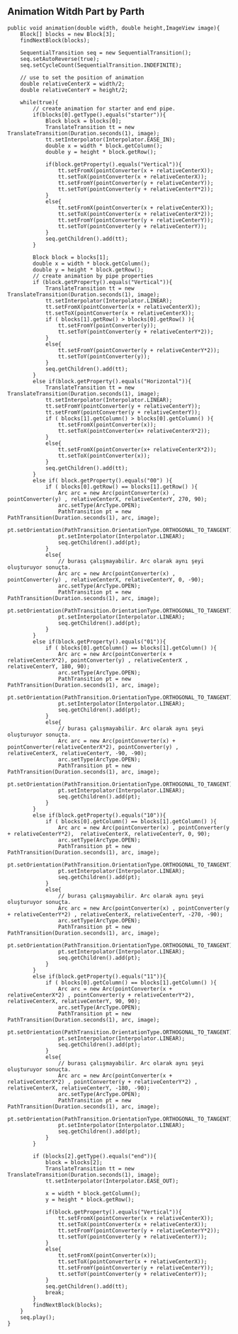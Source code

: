 ## Animation Witdh Part by Parth

    public void animation(double width, double height,ImageView image){
        Block[] blocks = new Block[3];
        findNextBlock(blocks);

        SequentialTransition seq = new SequentialTransition();
        seq.setAutoReverse(true);
        seq.setCycleCount(SequentialTransition.INDEFINITE);

        // use to set the position of animation
        double relativeCenterX = width/2;
        double relativeCenterY = height/2;

        while(true){
            // create animation for starter and end pipe.
            if(blocks[0].getType().equals("starter")){
                Block block = blocks[0];
                TranslateTransition tt = new TranslateTransition(Duration.seconds(1), image);
                tt.setInterpolator(Interpolator.EASE_IN);
                double x = width * block.getColumn();
                double y = height * block.getRow();

                if(block.getProperty().equals("Vertical")){
                    tt.setFromX(pointConverter(x + relativeCenterX));
                    tt.setToX(pointConverter(x + relativeCenterX));
                    tt.setFromY(pointConverter(y + relativeCenterY));
                    tt.setToY(pointConverter(y + relativeCenterY*2));
                }
                else{
                    tt.setFromX(pointConverter(x + relativeCenterX));
                    tt.setToX(pointConverter(x + relativeCenterX*2));
                    tt.setFromY(pointConverter(y + relativeCenterY));
                    tt.setToY(pointConverter(y + relativeCenterY));
                }
                seq.getChildren().add(tt);
            }
            
            Block block = blocks[1];
            double x = width * block.getColumn();
            double y = height * block.getRow();
            // create animation by pipe properties
            if (block.getProperty().equals("Vertical")){
                TranslateTransition tt = new TranslateTransition(Duration.seconds(1), image);
                tt.setInterpolator(Interpolator.LINEAR);
                tt.setFromX(pointConverter(x + relativeCenterX));
                tt.setToX(pointConverter(x + relativeCenterX));
                if ( blocks[1].getRow() > blocks[0].getRow() ){
                    tt.setFromY(pointConverter(y));
                    tt.setToY(pointConverter(y + relativeCenterY*2));
                }
                else{
                    tt.setFromY(pointConverter(y + relativeCenterY*2));
                    tt.setToY(pointConverter(y));
                }
                seq.getChildren().add(tt);
            }
            else if(block.getProperty().equals("Horizontal")){
                TranslateTransition tt = new TranslateTransition(Duration.seconds(1), image);
                tt.setInterpolator(Interpolator.LINEAR);
                tt.setFromY(pointConverter(y + relativeCenterY));
                tt.setFromY(pointConverter(y + relativeCenterY));
                if ( blocks[1].getColumn() > blocks[0].getColumn() ){
                    tt.setFromX(pointConverter(x));
                    tt.setToX(pointConverter(x+ relativeCenterX*2));
                }
                else{
                    tt.setFromX(pointConverter(x+ relativeCenterX*2));
                    tt.setToX(pointConverter(x));
                }
                seq.getChildren().add(tt);
            }
            else if( block.getProperty().equals("00") ){
                if ( blocks[0].getRow() == blocks[1].getRow() ){
                    Arc arc = new Arc(pointConverter(x) , pointConverter(y) , relativeCenterX, relativeCenterY, 270, 90);
                    arc.setType(ArcType.OPEN);
                    PathTransition pt = new PathTransition(Duration.seconds(1), arc, image);
                    pt.setOrientation(PathTransition.OrientationType.ORTHOGONAL_TO_TANGENT);
                    pt.setInterpolator(Interpolator.LINEAR);
                    seq.getChildren().add(pt);
                }
                else{
                    // burası çalışmayabilir. Arc olarak aynı şeyi oluşturuyor sonuçta. 
                    Arc arc = new Arc(pointConverter(x) , pointConverter(y) , relativeCenterX, relativeCenterY, 0, -90);
                    arc.setType(ArcType.OPEN);
                    PathTransition pt = new PathTransition(Duration.seconds(1), arc, image);
                    pt.setOrientation(PathTransition.OrientationType.ORTHOGONAL_TO_TANGENT);
                    pt.setInterpolator(Interpolator.LINEAR);
                    seq.getChildren().add(pt);
                }
            }
            else if(block.getProperty().equals("01")){
                if ( blocks[0].getColumn() == blocks[1].getColumn() ){
                    Arc arc = new Arc(pointConverter(x + relativeCenterX*2), pointConverter(y) , relativeCenterX , relativeCenterY, 180, 90);
                    arc.setType(ArcType.OPEN);
                    PathTransition pt = new PathTransition(Duration.seconds(1), arc, image);
                    pt.setOrientation(PathTransition.OrientationType.ORTHOGONAL_TO_TANGENT);
                    pt.setInterpolator(Interpolator.LINEAR);
                    seq.getChildren().add(pt);
                }
                else{
                    // burası çalışmayabilir. Arc olarak aynı şeyi oluşturuyor sonuçta. 
                    Arc arc = new Arc(pointConverter(x) + pointConverter(relativeCenterX*2), pointConverter(y) , relativeCenterX, relativeCenterY, -90, -90);
                    arc.setType(ArcType.OPEN);
                    PathTransition pt = new PathTransition(Duration.seconds(1), arc, image);
                    pt.setOrientation(PathTransition.OrientationType.ORTHOGONAL_TO_TANGENT);
                    pt.setInterpolator(Interpolator.LINEAR);
                    seq.getChildren().add(pt);
                }
            }
            else if(block.getProperty().equals("10")){
                if ( blocks[0].getColumn() == blocks[1].getColumn() ){
                    Arc arc = new Arc(pointConverter(x) , pointConverter(y + relativeCenterY*2),  relativeCenterX, relativeCenterY, 0, 90);
                    arc.setType(ArcType.OPEN);
                    PathTransition pt = new PathTransition(Duration.seconds(1), arc, image);
                    pt.setOrientation(PathTransition.OrientationType.ORTHOGONAL_TO_TANGENT);
                    pt.setInterpolator(Interpolator.LINEAR);
                    seq.getChildren().add(pt);
                }
                else{
                    // burası çalışmayabilir. Arc olarak aynı şeyi oluşturuyor sonuçta. 
                    Arc arc = new Arc(pointConverter(x) , pointConverter(y + relativeCenterY*2) , relativeCenterX, relativeCenterY, -270, -90);
                    arc.setType(ArcType.OPEN);
                    PathTransition pt = new PathTransition(Duration.seconds(1), arc, image);
                    pt.setOrientation(PathTransition.OrientationType.ORTHOGONAL_TO_TANGENT);
                    pt.setInterpolator(Interpolator.LINEAR);
                    seq.getChildren().add(pt);
                }
            }
            else if(block.getProperty().equals("11")){
                if ( blocks[0].getColumn() == blocks[1].getColumn() ){
                    Arc arc = new Arc(pointConverter(x + relativeCenterX*2) , pointConverter(y + relativeCenterY*2),  relativeCenterX, relativeCenterY, 90, 90);
                    arc.setType(ArcType.OPEN);
                    PathTransition pt = new PathTransition(Duration.seconds(1), arc, image);
                    pt.setOrientation(PathTransition.OrientationType.ORTHOGONAL_TO_TANGENT);
                    pt.setInterpolator(Interpolator.LINEAR);
                    seq.getChildren().add(pt);
                }
                else{
                    // burası çalışmayabilir. Arc olarak aynı şeyi oluşturuyor sonuçta. 
                    Arc arc = new Arc(pointConverter(x + relativeCenterX*2) , pointConverter(y + relativeCenterY*2) , relativeCenterX, relativeCenterY, -180, -90);
                    arc.setType(ArcType.OPEN);
                    PathTransition pt = new PathTransition(Duration.seconds(1), arc, image);
                    pt.setOrientation(PathTransition.OrientationType.ORTHOGONAL_TO_TANGENT);
                    pt.setInterpolator(Interpolator.LINEAR);
                    seq.getChildren().add(pt);
                }
            }

            if (blocks[2].getType().equals("end")){
                block = blocks[2];
                TranslateTransition tt = new TranslateTransition(Duration.seconds(1), image);
                tt.setInterpolator(Interpolator.EASE_OUT);

                x = width * block.getColumn();
                y = height * block.getRow();

                if(block.getProperty().equals("Vertical")){
                    tt.setFromX(pointConverter(x + relativeCenterX));
                    tt.setToX(pointConverter(x + relativeCenterX));
                    tt.setFromY(pointConverter(y + relativeCenterY*2));
                    tt.setToY(pointConverter(y + relativeCenterY));
                }
                else{
                    tt.setFromX(pointConverter(x));
                    tt.setToX(pointConverter(x + relativeCenterX));
                    tt.setFromY(pointConverter(y + relativeCenterY));
                    tt.setToY(pointConverter(y + relativeCenterY));
                }
                seq.getChildren().add(tt);
                break;
            }
            findNextBlock(blocks);
        }
        seq.play();
    }
